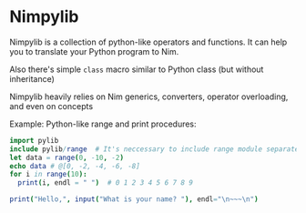 # Nimpylib

Nimpylib is a collection of python-like operators and functions. It can help you to translate your Python program to Nim. 

Also there's simple ```class``` macro similar to Python class (but without inheritance)

Nimpylib heavily relies on Nim generics, converters, operator overloading, and even on concepts

Example: Python-like range and print procedures:
```nim
import pylib
include pylib/range  # It's neccessary to include range module separately
let data = range(0, -10, -2)
echo data # @[0, -2, -4, -6, -8]
for i in range(10):
  print(i, endl = " ")  # 0 1 2 3 4 5 6 7 8 9

print("Hello,", input("What is your name? "), endl="\n~~~\n")
```